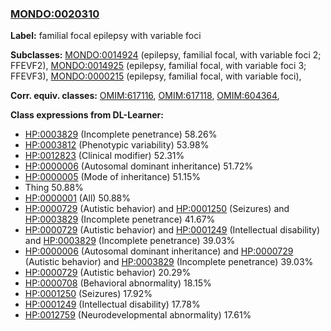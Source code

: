 
### [MONDO:0020310](http://purl.obolibrary.org/obo/MONDO_0020310)
**Label:** familial focal epilepsy with variable foci

**Subclasses:** [MONDO:0014924](http://purl.obolibrary.org/obo/MONDO_0014924) (epilepsy, familial focal, with variable foci 2; FFEVF2), [MONDO:0014925](http://purl.obolibrary.org/obo/MONDO_0014925) (epilepsy, familial focal, with variable foci 3; FFEVF3), [MONDO:0000215](http://purl.obolibrary.org/obo/MONDO_0000215) (epilepsy, familial focal, with variable foci), 

**Corr. equiv. classes:** [OMIM:617116](http://purl.obolibrary.org/obo/OMIM_617116), [OMIM:617118](http://purl.obolibrary.org/obo/OMIM_617118), [OMIM:604364](http://purl.obolibrary.org/obo/OMIM_604364), 

**Class expressions from DL-Learner:**

- [HP:0003829](http://purl.obolibrary.org/obo/HP_0003829) (Incomplete penetrance) 58.26%
- [HP:0003812](http://purl.obolibrary.org/obo/HP_0003812) (Phenotypic variability) 53.98%
- [HP:0012823](http://purl.obolibrary.org/obo/HP_0012823) (Clinical modifier) 52.31%
- [HP:0000006](http://purl.obolibrary.org/obo/HP_0000006) (Autosomal dominant inheritance) 51.72%
- [HP:0000005](http://purl.obolibrary.org/obo/HP_0000005) (Mode of inheritance) 51.15%
- Thing 50.88%
- [HP:0000001](http://purl.obolibrary.org/obo/HP_0000001) (All) 50.88%
- [HP:0000729](http://purl.obolibrary.org/obo/HP_0000729) (Autistic behavior) and [HP:0001250](http://purl.obolibrary.org/obo/HP_0001250) (Seizures) and [HP:0003829](http://purl.obolibrary.org/obo/HP_0003829) (Incomplete penetrance) 41.67%
- [HP:0000729](http://purl.obolibrary.org/obo/HP_0000729) (Autistic behavior) and [HP:0001249](http://purl.obolibrary.org/obo/HP_0001249) (Intellectual disability) and [HP:0003829](http://purl.obolibrary.org/obo/HP_0003829) (Incomplete penetrance) 39.03%
- [HP:0000006](http://purl.obolibrary.org/obo/HP_0000006) (Autosomal dominant inheritance) and [HP:0000729](http://purl.obolibrary.org/obo/HP_0000729) (Autistic behavior) and [HP:0003829](http://purl.obolibrary.org/obo/HP_0003829) (Incomplete penetrance) 39.03%
- [HP:0000729](http://purl.obolibrary.org/obo/HP_0000729) (Autistic behavior) 20.29%
- [HP:0000708](http://purl.obolibrary.org/obo/HP_0000708) (Behavioral abnormality) 18.15%
- [HP:0001250](http://purl.obolibrary.org/obo/HP_0001250) (Seizures) 17.92%
- [HP:0001249](http://purl.obolibrary.org/obo/HP_0001249) (Intellectual disability) 17.78%
- [HP:0012759](http://purl.obolibrary.org/obo/HP_0012759) (Neurodevelopmental abnormality) 17.61%


